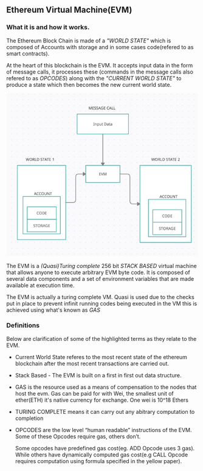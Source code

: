 ## Ethereum Virtual Machine(EVM)

### What it is and how it works.

The Ethereum Block Chain is made of a *"WORLD STATE"* which is composed of Accounts with storage and in some cases code(refered to as smart contracts).

At the heart of this blockchain is the EVM. It accepts input data in the form of message calls, it processes these (commands in the message calls also refered to as *OPCODES*) along with the *"CURRENT WORLD STATE"* to produce a state which then becomes the new current world state.

![EVM operation from a bird's eye view](/images/evm_birds_eye_view.png)


The EVM is a *(Quasi)Turing complete* 256 bit *STACK BASED* virtual machine that allows anyone to execute arbitrary EVM byte code.
It is composed of several data components and a set of environment variables that are made available at execution time.

The EVM is actually a turing complete VM. Quasi is used due to the checks put in place to prevent infinit running codes being executed in the VM this is achieved using what's known as *GAS*



### Definitions
Below are clarification of some of the highlighted terms as they relate to the EVM. 

- Current World State referes to the most recent state of the ethereum blockchain after the most recent transactions are carried out.
- Stack Based - The EVM is built on a first in first out data structure.
- GAS is the resource used as a means of compensation to the nodes that host the evm. Gas can be paid for with Wei, the smallest unit of ether(ETH) it's native currency for exchange. One wei is 10^18 Ethers
- TURING COMPLETE means it can carry out any abitrary computation to completion
- OPCODES are the low level “human readable” instructions of the EVM. 
    Some of these Opcodes require gas, others don’t. 

    Some opcodes have predefined gas cost(eg. ADD Opcode uses 3 gas). While others have dynamically computed gas cost(e.g CALL Opcode requires computation using formula specified in the yellow paper).